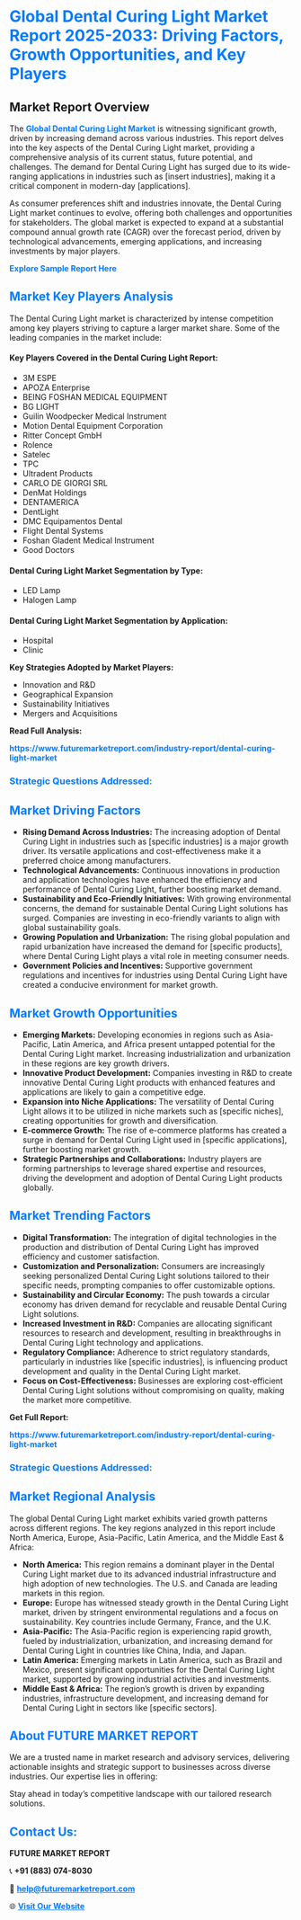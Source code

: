 <h1 style="color: #007BFF;">Global Dental Curing Light Market Report 2025-2033: Driving Factors, Growth Opportunities, and Key Players</h1>

<section id="overview">
<h2>Market Report Overview</h2>
<p>The <a href="https://www.futuremarketreport.com/industry-report/dental-curing-light-market" style="color: #007BFF; text-decoration: none;"><strong>Global Dental Curing Light Market</strong></a> is witnessing significant growth, driven by increasing demand across various industries. This report delves into the key aspects of the Dental Curing Light market, providing a comprehensive analysis of its current status, future potential, and challenges. The demand for Dental Curing Light has surged due to its wide-ranging applications in industries such as [insert industries], making it a critical component in modern-day [applications].</p>
<p>As consumer preferences shift and industries innovate, the Dental Curing Light market continues to evolve, offering both challenges and opportunities for stakeholders. The global market is expected to expand at a substantial compound annual growth rate (CAGR) over the forecast period, driven by technological advancements, emerging applications, and increasing investments by major players.</p>
</section>

<section id="overview">
<p><a href="https://www.futuremarketreport.com/request-sample/reportId=42589" style="color: #007BFF; text-decoration: none;"><strong>Explore Sample Report Here</strong></a></p>
</section>

<section id="key-players">
<h2 style="color: #007BFF;">Market Key Players Analysis</h2>
<p>The Dental Curing Light market is characterized by intense competition among key players striving to capture a larger market share. Some of the leading companies in the market include:</p>
<h4>Key Players Covered in the Dental Curing Light Report:</h4>
<ul><li>3M ESPE</li><li>APOZA Enterprise</li><li>BEING FOSHAN MEDICAL EQUIPMENT</li><li>BG LIGHT</li><li>Guilin Woodpecker Medical Instrument</li><li>Motion Dental Equipment Corporation</li><li>Ritter Concept GmbH</li><li>Rolence</li><li>Satelec</li><li>TPC</li><li>Ultradent Products</li><li>CARLO DE GIORGI SRL</li><li>DenMat Holdings</li><li>DENTAMERICA</li><li>DentLight</li><li>DMC Equipamentos Dental</li><li>Flight Dental Systems</li><li>Foshan Gladent Medical Instrument</li><li>Good Doctors</li></ul>
<h4>Dental Curing Light Market Segmentation by Type:</h4>
<ul><li>LED Lamp</li><li>Halogen Lamp</li></ul>

<h4>Dental Curing Light Market Segmentation by Application:</h4>
<ul><li>Hospital</li><li>Clinic</li></ul>
<p><strong>Key Strategies Adopted by Market Players:</strong></p>
<ul>
<li>Innovation and R&D</li>
<li>Geographical Expansion</li>
<li>Sustainability Initiatives</li>
<li>Mergers and Acquisitions</li>
</ul>
</section>

<section>
<p><strong>Read Full Analysis: </strong></p><a href="https://www.futuremarketreport.com/industry-report/dental-curing-light-market" style="color: #007BFF; text-decoration: none;"><strong>https://www.futuremarketreport.com/industry-report/dental-curing-light-market</strong></a>
<h3 style="color: #007BFF;">Strategic Questions Addressed:</h3>
</section>

<section id="driving-factors">
<h2 style="color: #007BFF;">Market Driving Factors</h2>
<ul>
<li><strong>Rising Demand Across Industries:</strong> The increasing adoption of Dental Curing Light in industries such as [specific industries] is a major growth driver. Its versatile applications and cost-effectiveness make it a preferred choice among manufacturers.</li>
<li><strong>Technological Advancements:</strong> Continuous innovations in production and application technologies have enhanced the efficiency and performance of Dental Curing Light, further boosting market demand.</li>
<li><strong>Sustainability and Eco-Friendly Initiatives:</strong> With growing environmental concerns, the demand for sustainable Dental Curing Light solutions has surged. Companies are investing in eco-friendly variants to align with global sustainability goals.</li>
<li><strong>Growing Population and Urbanization:</strong> The rising global population and rapid urbanization have increased the demand for [specific products], where Dental Curing Light plays a vital role in meeting consumer needs.</li>
<li><strong>Government Policies and Incentives:</strong> Supportive government regulations and incentives for industries using Dental Curing Light have created a conducive environment for market growth.</li>
</ul>
</section>

<section id="growth-opportunities">
<h2 style="color: #007BFF;">Market Growth Opportunities</h2>
<ul>
<li><strong>Emerging Markets:</strong> Developing economies in regions such as Asia-Pacific, Latin America, and Africa present untapped potential for the Dental Curing Light market. Increasing industrialization and urbanization in these regions are key growth drivers.</li>
<li><strong>Innovative Product Development:</strong> Companies investing in R&D to create innovative Dental Curing Light products with enhanced features and applications are likely to gain a competitive edge.</li>
<li><strong>Expansion into Niche Applications:</strong> The versatility of Dental Curing Light allows it to be utilized in niche markets such as [specific niches], creating opportunities for growth and diversification.</li>
<li><strong>E-commerce Growth:</strong> The rise of e-commerce platforms has created a surge in demand for Dental Curing Light used in [specific applications], further boosting market growth.</li>
<li><strong>Strategic Partnerships and Collaborations:</strong> Industry players are forming partnerships to leverage shared expertise and resources, driving the development and adoption of Dental Curing Light products globally.</li>
</ul>
</section>

<section id="trending-factors">
<h2 style="color: #007BFF;">Market Trending Factors</h2>
<ul>
<li><strong>Digital Transformation:</strong> The integration of digital technologies in the production and distribution of Dental Curing Light has improved efficiency and customer satisfaction.</li>
<li><strong>Customization and Personalization:</strong> Consumers are increasingly seeking personalized Dental Curing Light solutions tailored to their specific needs, prompting companies to offer customizable options.</li>
<li><strong>Sustainability and Circular Economy:</strong> The push towards a circular economy has driven demand for recyclable and reusable Dental Curing Light solutions.</li>
<li><strong>Increased Investment in R&D:</strong> Companies are allocating significant resources to research and development, resulting in breakthroughs in Dental Curing Light technology and applications.</li>
<li><strong>Regulatory Compliance:</strong> Adherence to strict regulatory standards, particularly in industries like [specific industries], is influencing product development and quality in the Dental Curing Light market.</li>
<li><strong>Focus on Cost-Effectiveness:</strong> Businesses are exploring cost-efficient Dental Curing Light solutions without compromising on quality, making the market more competitive.</li>
</ul>
</section>

<section>
<p><strong>Get Full Report: </strong></p><a href="https://www.futuremarketreport.com/industry-report/dental-curing-light-market" style="color: #007BFF; text-decoration: none;"><strong>https://www.futuremarketreport.com/industry-report/dental-curing-light-market</strong></a>
<h3 style="color: #007BFF;">Strategic Questions Addressed:</h3>
</section>


<section id="regional-analysis">
<h2 style="color: #007BFF;">Market Regional Analysis</h2>
<p>The global Dental Curing Light market exhibits varied growth patterns across different regions. The key regions analyzed in this report include North America, Europe, Asia-Pacific, Latin America, and the Middle East & Africa:</p>
<ul>
<li><strong>North America:</strong> This region remains a dominant player in the Dental Curing Light market due to its advanced industrial infrastructure and high adoption of new technologies. The U.S. and Canada are leading markets in this region.</li>
<li><strong>Europe:</strong> Europe has witnessed steady growth in the Dental Curing Light market, driven by stringent environmental regulations and a focus on sustainability. Key countries include Germany, France, and the U.K.</li>
<li><strong>Asia-Pacific:</strong> The Asia-Pacific region is experiencing rapid growth, fueled by industrialization, urbanization, and increasing demand for Dental Curing Light in countries like China, India, and Japan.</li>
<li><strong>Latin America:</strong> Emerging markets in Latin America, such as Brazil and Mexico, present significant opportunities for the Dental Curing Light market, supported by growing industrial activities and investments.</li>
<li><strong>Middle East & Africa:</strong> The region’s growth is driven by expanding industries, infrastructure development, and increasing demand for Dental Curing Light in sectors like [specific sectors].</li>
</ul>
</section>

<footer>
<h2 style="color: #007BFF;">About FUTURE MARKET REPORT</h2>
<p>We are a trusted name in market research and advisory services, delivering actionable insights and strategic support to businesses across diverse industries. Our expertise lies in offering:</p>

<p>Stay ahead in today’s competitive landscape with our tailored research solutions.</p>

<h2 style="color: #007BFF;">Contact Us:</h2>
<p><strong>FUTURE MARKET REPORT</strong></p>
<p>📞 <strong>+91 (883) 074-8030</strong></p>
<p>📧 <strong><a href="mailto:help@futuremarketreport.com" style="color: #007BFF;">help@futuremarketreport.com</a></strong></p>
<p>🌐 <strong><a href="https://www.futuremarketreport.com/" style="color: #007BFF;">Visit Our Website</a></strong></p>
</footer>